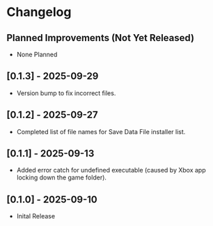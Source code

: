 # Changelog

## Planned Improvements (Not Yet Released)

- None Planned

## [0.1.3] - 2025-09-29

- Version bump to fix incorrect files.

## [0.1.2] - 2025-09-27

- Completed list of file names for Save Data File installer list.

## [0.1.1] - 2025-09-13

- Added error catch for undefined executable (caused by Xbox app locking down the game folder).

## [0.1.0] - 2025-09-10

- Inital Release
